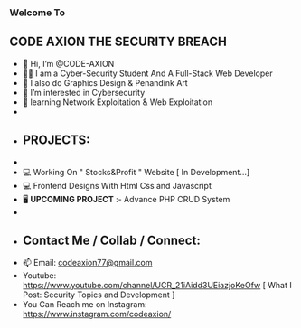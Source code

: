 <h3>Welcome To</h3>
<h2>CODE AXION
THE&nbspSECURITY&nbspBREACH </h2>

- 👋 Hi, I’m @CODE-AXION 
- 👨‍💻 I am a Cyber-Security Student And A Full-Stack Web Developer
- 🎨 I also do Graphics Design & Penandink Art
- 👀 I’m interested in Cybersecurity
- 🌱 learning Network Exploitation & Web Exploitation
- 
- <h2>PROJECTS:</h2>
- 
- 💻 Working On " Stocks&Profit " Website [ In Development...]
- 💻 Frontend Designs With Html Css and Javascript 
- 🖥 <b>UPCOMING PROJECT</b> :- Advance PHP CRUD System
- 
- <h2>Contact Me / Collab / Connect:</h2>
- 📫 Email: codeaxion77@gmail.com
- Youtube: https://www.youtube.com/channel/UCR_21iAidd3UEiazjoKeOfw [ What I Post: Security Topics and Development ]
- You Can Reach me on Instagram: https://www.instagram.com/codeaxion/

<!---
CODE-AXION/CODE-AXION is a ✨ special ✨ repository because its `README.md` (this file) appears on your GitHub profile.
You can click the Preview link to take a look at your changes.
--->
